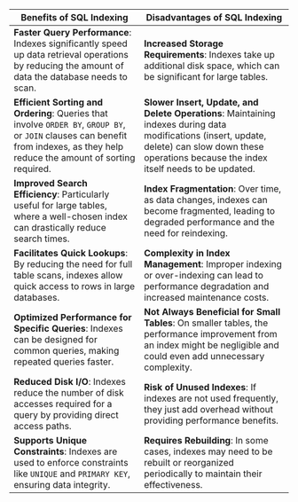 | **Benefits of SQL Indexing**                                   | **Disadvantages of SQL Indexing**                             |
|---------------------------------------------------------------|---------------------------------------------------------------|
| **Faster Query Performance**: Indexes significantly speed up data retrieval operations by reducing the amount of data the database needs to scan. | **Increased Storage Requirements**: Indexes take up additional disk space, which can be significant for large tables. |
| **Efficient Sorting and Ordering**: Queries that involve `ORDER BY`, `GROUP BY`, or `JOIN` clauses can benefit from indexes, as they help reduce the amount of sorting required. | **Slower Insert, Update, and Delete Operations**: Maintaining indexes during data modifications (insert, update, delete) can slow down these operations because the index itself needs to be updated. |
| **Improved Search Efficiency**: Particularly useful for large tables, where a well-chosen index can drastically reduce search times. | **Index Fragmentation**: Over time, as data changes, indexes can become fragmented, leading to degraded performance and the need for reindexing. |
| **Facilitates Quick Lookups**: By reducing the need for full table scans, indexes allow quick access to rows in large databases. | **Complexity in Index Management**: Improper indexing or over-indexing can lead to performance degradation and increased maintenance costs. |
| **Optimized Performance for Specific Queries**: Indexes can be designed for common queries, making repeated queries faster. | **Not Always Beneficial for Small Tables**: On smaller tables, the performance improvement from an index might be negligible and could even add unnecessary complexity. |
| **Reduced Disk I/O**: Indexes reduce the number of disk accesses required for a query by providing direct access paths. | **Risk of Unused Indexes**: If indexes are not used frequently, they just add overhead without providing performance benefits. |
| **Supports Unique Constraints**: Indexes are used to enforce constraints like `UNIQUE` and `PRIMARY KEY`, ensuring data integrity. | **Requires Rebuilding**: In some cases, indexes may need to be rebuilt or reorganized periodically to maintain their effectiveness. |
